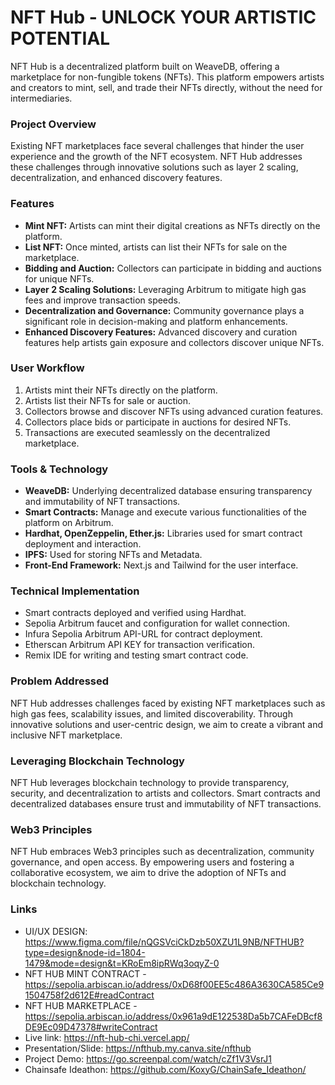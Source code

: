 # NFT Hub - UNLOCK YOUR ARTISTIC POTENTIAL

NFT Hub is a decentralized platform built on WeaveDB, offering a marketplace for non-fungible tokens (NFTs). This platform empowers artists and creators to mint, sell, and trade their NFTs directly, without the need for intermediaries.

### Project Overview

Existing NFT marketplaces face several challenges that hinder the user experience and the growth of the NFT ecosystem. NFT Hub addresses these challenges through innovative solutions such as layer 2 scaling, decentralization, and enhanced discovery features.

### Features

- **Mint NFT:** Artists can mint their digital creations as NFTs directly on the platform.
- **List NFT:** Once minted, artists can list their NFTs for sale on the marketplace.
- **Bidding and Auction:** Collectors can participate in bidding and auctions for unique NFTs.
- **Layer 2 Scaling Solutions:** Leveraging Arbitrum to mitigate high gas fees and improve transaction speeds.
- **Decentralization and Governance:** Community governance plays a significant role in decision-making and platform enhancements.
- **Enhanced Discovery Features:** Advanced discovery and curation features help artists gain exposure and collectors discover unique NFTs.

### User Workflow

1. Artists mint their NFTs directly on the platform.
2. Artists list their NFTs for sale or auction.
3. Collectors browse and discover NFTs using advanced curation features.
4. Collectors place bids or participate in auctions for desired NFTs.
5. Transactions are executed seamlessly on the decentralized marketplace.

### Tools & Technology

- **WeaveDB:** Underlying decentralized database ensuring transparency and immutability of NFT transactions.
- **Smart Contracts:** Manage and execute various functionalities of the platform on Arbitrum.
- **Hardhat, OpenZeppelin, Ether.js:** Libraries used for smart contract deployment and interaction.
- **IPFS:** Used for storing NFTs and Metadata.
- **Front-End Framework:** Next.js and Tailwind for the user interface.

### Technical Implementation
- Smart contracts deployed and verified using Hardhat.
- Sepolia Arbitrum faucet and configuration for wallet connection.
- Infura Sepolia Arbitrum API-URL for contract deployment.
- Etherscan Arbitrum API KEY for transaction verification.
- Remix IDE for writing and testing smart contract code.

### Problem Addressed
NFT Hub addresses challenges faced by existing NFT marketplaces such as high gas fees, scalability issues, and limited discoverability. Through innovative solutions and user-centric design, we aim to create a vibrant and inclusive NFT marketplace.

### Leveraging Blockchain Technology
NFT Hub leverages blockchain technology to provide transparency, security, and decentralization to artists and collectors. Smart contracts and decentralized databases ensure trust and immutability of NFT transactions.

### Web3 Principles
NFT Hub embraces Web3 principles such as decentralization, community governance, and open access. By empowering users and fostering a collaborative ecosystem, we aim to drive the adoption of NFTs and blockchain technology.

### Links
- UI/UX DESIGN: https://www.figma.com/file/nQGSVciCkDzb50XZU1L9NB/NFTHUB?type=design&node-id=1804-1479&mode=design&t=KRoEm8ipRWq3oqyZ-0
- NFT HUB MINT CONTRACT - https://sepolia.arbiscan.io/address/0xD68f00EE5c486A3630CA585Ce91504758f2d612E#readContract
- NFT HUB MARKETPLACE - https://sepolia.arbiscan.io/address/0x961a9dE122538Da5b7CAFeDBcf8DE9Ec09D47378#writeContract
- Live link: https://nft-hub-chi.vercel.app/
- Presentation/Slide: https://nfthub.my.canva.site/nfthub
- Project Demo: https://go.screenpal.com/watch/cZf1V3VsrJ1
- Chainsafe Ideathon: https://github.com/KoxyG/ChainSafe_Ideathon/



